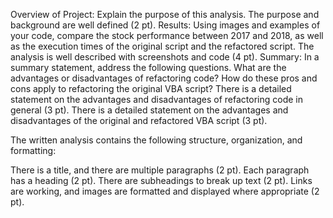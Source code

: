 
Overview of Project: Explain the purpose of this analysis.
  The purpose and background are well defined (2 pt).
Results: Using images and examples of your code, compare the stock performance between 2017 and 2018, as well as the execution times of the original script and the refactored script.
  The analysis is well described with screenshots and code (4 pt).
Summary: In a summary statement, address the following questions.
What are the advantages or disadvantages of refactoring code?
How do these pros and cons apply to refactoring the original VBA script?
There is a detailed statement on the advantages and disadvantages of refactoring code in general (3 pt).
There is a detailed statement on the advantages and disadvantages of the original and refactored VBA script (3 pt).

The written analysis contains the following structure, organization, and formatting:

There is a title, and there are multiple paragraphs (2 pt).
Each paragraph has a heading (2 pt).
There are subheadings to break up text (2 pt).
Links are working, and images are formatted and displayed where appropriate (2 pt).


